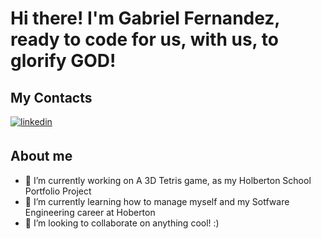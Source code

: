 # Hi there! I'm Gabriel Fernandez, ready to code for us, with us, to glorify GOD!
## My Contacts
<a href="https://www.linkedin.com/in/gabriel-fernandez-415609278/" target="_blank">
<img src=https://img.shields.io/badge/linkedin-%231E77B5.svg?&style=for-the-badge&logo=linkedin&logoColor=white alt=linkedin style="margin-bottom: 5px;" />
</a>

## About me
- 🔭 I’m currently working on A 3D Tetris game, as my Holberton School Portfolio Project
- 🌱 I’m currently learning how to manage myself and my Sotfware Engineering career at Hoberton
- 👯 I’m looking to collaborate on anything cool! :)
